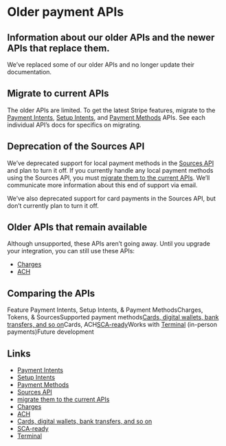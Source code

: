 # Older payment APIs

## Information about our older APIs and the newer APIs that replace them.

We’ve replaced some of our older APIs and no longer update their documentation.

## Migrate to current APIs

The older APIs are limited. To get the latest Stripe features, migrate to the
[Payment Intents](https://docs.stripe.com/payments/payment-intents), [Setup
Intents](https://docs.stripe.com/payments/setup-intents), and [Payment
Methods](https://docs.stripe.com/payments/payment-methods) APIs. See each
individual API’s docs for specifics on migrating.

## Deprecation of the Sources API

We’ve deprecated support for local payment methods in the [Sources
API](https://docs.stripe.com/sources) and plan to turn it off. If you currently
handle any local payment methods using the Sources API, you must [migrate them
to the current
APIs](https://docs.stripe.com/payments/payment-methods/transitioning). We’ll
communicate more information about this end of support via email.

We’ve also deprecated support for card payments in the Sources API, but don’t
currently plan to turn it off.

## Older APIs that remain available

Although unsupported, these APIs aren’t going away. Until you upgrade your
integration, you can still use these APIs:

- [Charges](https://docs.stripe.com/payments/charges-api)
- [ACH](https://docs.stripe.com/ach-deprecated)

## Comparing the APIs

Feature Payment Intents, Setup Intents, & Payment MethodsCharges, Tokens, &
SourcesSupported payment methods[Cards, digital wallets, bank transfers, and so
on](https://docs.stripe.com/payments/payment-methods/overview)Cards,
ACH[SCA-ready](https://docs.stripe.com/strong-customer-authentication)Works with
[Terminal](https://docs.stripe.com/terminal) (in-person payments)Future
development

## Links

- [Payment Intents](https://docs.stripe.com/payments/payment-intents)
- [Setup Intents](https://docs.stripe.com/payments/setup-intents)
- [Payment Methods](https://docs.stripe.com/payments/payment-methods)
- [Sources API](https://docs.stripe.com/sources)
- [migrate them to the current
APIs](https://docs.stripe.com/payments/payment-methods/transitioning)
- [Charges](https://docs.stripe.com/payments/charges-api)
- [ACH](https://docs.stripe.com/ach-deprecated)
- [Cards, digital wallets, bank transfers, and so
on](https://docs.stripe.com/payments/payment-methods/overview)
- [SCA-ready](https://docs.stripe.com/strong-customer-authentication)
- [Terminal](https://docs.stripe.com/terminal)